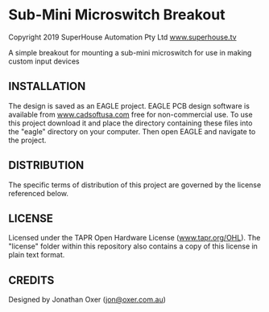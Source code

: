 Sub-Mini Microswitch Breakout
==============================
Copyright 2019 SuperHouse Automation Pty Ltd  www.superhouse.tv  

A simple breakout for mounting a sub-mini microswitch for use in
making custom input devices


INSTALLATION
------------
The design is saved as an EAGLE project. EAGLE PCB design software is
available from www.cadsoftusa.com free for non-commercial use. To use
this project download it and place the directory containing these files
into the "eagle" directory on your computer. Then open EAGLE and
navigate to the project.


DISTRIBUTION
------------
The specific terms of distribution of this project are governed by the
license referenced below.


LICENSE
-------
Licensed under the TAPR Open Hardware License (www.tapr.org/OHL).
The "license" folder within this repository also contains a copy of
this license in plain text format.


CREDITS
-------
Designed by Jonathan Oxer (jon@oxer.com.au)

